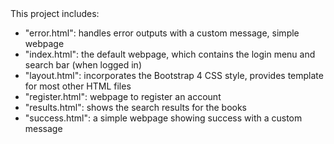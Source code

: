 <html>
This project includes:

<ul>

<li> "error.html": handles error outputs with a custom message, simple webpage </li>
<li> "index.html": the default webpage, which contains the login menu and search bar (when logged in) </li>
<li> "layout.html": incorporates the Bootstrap 4 CSS style, provides template for most other HTML files </li>
<li> "register.html": webpage to register an account </li>
<li> "results.html": shows the search results for the books </li>
<li> "success.html": a simple webpage showing success with a custom message </li>

</ul>
</html>
